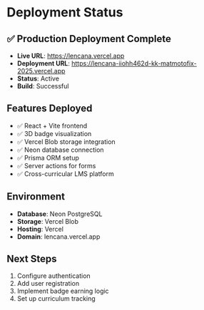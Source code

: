 # Deployment Status

## ✅ Production Deployment Complete

- **Live URL**: https://lencana.vercel.app
- **Deployment URL**: https://lencana-iiohh462d-kk-matmotofix-2025.vercel.app
- **Status**: Active
- **Build**: Successful

## Features Deployed

- ✅ React + Vite frontend
- ✅ 3D badge visualization
- ✅ Vercel Blob storage integration
- ✅ Neon database connection
- ✅ Prisma ORM setup
- ✅ Server actions for forms
- ✅ Cross-curricular LMS platform

## Environment

- **Database**: Neon PostgreSQL
- **Storage**: Vercel Blob
- **Hosting**: Vercel
- **Domain**: lencana.vercel.app

## Next Steps

1. Configure authentication
2. Add user registration
3. Implement badge earning logic
4. Set up curriculum tracking